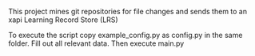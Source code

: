 This project mines git repositories for file changes and sends them to an xapi
Learning Record Store (LRS)

To execute the script copy example_config.py as config.py in the same folder.
Fill out all relevant data.
Then execute main.py